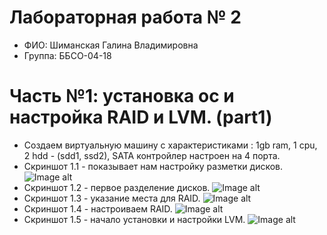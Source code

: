# Лабораторная работа № 2
- ФИО: Шиманская Галина Владимировна
- Группа: ББСО-04-18
# Часть №1: установка ос и настройка RAID и LVM. (part1)
- Создаем виртуальную машину с характеристиками : 1gb ram, 1 cpu, 2 hdd - (sdd1, ssd2), SATA контройлер настроен на 4 порта.
- Скриншот 1.1 - показывает нам настройку разметки дисков.
![Image alt](https://github.com/galina-shimanskaya/labs-os/blob/master/lab%20№%202/part%201/1.1.png)
- Скриншот 1.2 - первое разделение дисков.
![Image alt](https://github.com/galina-shimanskaya/labs-os/blob/master/lab%20№%202/part%201/1.2.png)
- Скриншот 1.3 - указание места для RAID.
![Image alt](https://github.com/galina-shimanskaya/labs-os/blob/master/lab%20№%202/part%201/1.3.png)
- Скриншот 1.4 - настроиваем RAID.
![Image alt](https://github.com/galina-shimanskaya/labs-os/blob/master/lab%20№%202/part%201/1.4.png)
- Скриншот 1.5 - начало установки и настройки LVM.
![Image alt](https://github.com/galina-shimanskaya/labs-os/blob/master/lab%20№%202/part%201/1.5.png)
